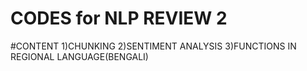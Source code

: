 # CODES for NLP REVIEW 2
#CONTENT
       1)CHUNKING
       2)SENTIMENT ANALYSIS
       3)FUNCTIONS IN REGIONAL LANGUAGE(BENGALI)
